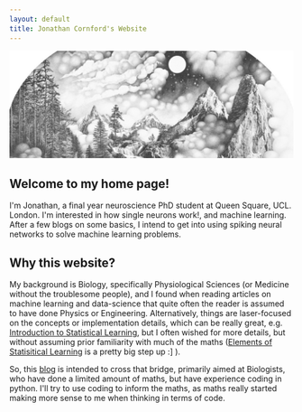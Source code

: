```yaml
---
layout: default
title: Jonathan Cornford's Website
---
```

[<img src="img/anouk_cropped.jpeg">](http://www.anoukmercier.com/)

## Welcome to my home page!
I'm Jonathan, a final year neuroscience PhD student at Queen Square, UCL. London. I'm interested in how single neurons work!, and machine learning.
After a few blogs on some basics, I intend to get into using spiking neural networks to solve machine learning problems.
 
 

## Why this website?
My background is Biology, specifically Physiological Sciences (or Medicine without the troublesome people), and I found when reading articles on machine learning
 and data-science that quite often the reader is assumed to have done Physics or Engineering. Alternatively, things are laser-focused on the concepts
  or implementation details, which can be really great, e.g. [Introduction to Statistical Learning](http://www-bcf.usc.edu/~gareth/ISL/), but I often
 wished for more details, but without assuming prior familiarity with much of the maths ([Elements of Statisitical Learning](https://statweb.stanford.edu/~tibs/ElemStatLearn/)
 is a pretty big step up :] ). 
 
 
So, this [blog](/blog) is intended to cross that bridge, primarily aimed at Biologists, who have done a limited amount of maths, but have experience coding in python.
I'll try to use coding to inform the maths, as maths really started making more sense to me when thinking in terms of code. 

<a href="{{ blog | prepend: site.baseurl }}">